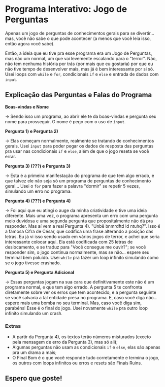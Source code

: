 # Programa Interativo: Jogo de Perguntas

Apenas um jogo de perguntas de conhecimentos gerais para se divertir... mas, você não sabe o que pode acontecer (a menos que você leia isso, então agora você sabe).

Então, a ideia que eu tive pra esse programa era um Jogo de Perguntas, mas não um normal, um que vai levemente escalando para o "terror". Não, não tem nenhuma história por trás (por mais que eu gostaria) por que eu não tive tempo de desenvolver mais, mas já é bem interessante por si só. Usei loops com `while` e `for`, condicionais `if` e `else` e entrada de dados com `input`.


## Explicação das Perguntas e Falas do Programa

**Boas-vindas e Nome**

-> Sendo isso um programa, ao abrir ele te da boas-vindas e pergunta seu nome para prosseguir. O nome é pego com o uso de `input`.

**Pergunta 1) e Pergunta 2)**

-> Elas começam normalmente, realmente se tratando de conhecimentos gerais. Usei `input` para poder pegar os dados de resposta das perguntas pra usar nas condicionais `if` e `else`, além de que o jogo reseta se você errar.

**Pergunta 3) (???) e Pergunta 3)**

-> Esta é a primeira manifestação do programa de que tem algo errado, e que talvez ele não seja só um programa de perguntas de conhecimento geral... Usei o `for` para fazer a palavra "dormir" se repetir 5 vezes, simulando um erro no programa.

**Pergunta 4) (???) e Pergunta 4)**

-> Foi aqui que eu atingi o auge da minha criatividade e tive uma ideia diferente. Mais uma vez, o programa apresenta um erro com uma pergunta meio duvidosa e uma segunda pergunta que propositalmente não dá pra responder. Mas aí vem a real Pergunta 4). "Unbê bnmrdftd ld ntuhq?". Isso é a famosa Cifra de César, que codifica uma frase alterando a posição das letras. Eu já vi isso sendo usado em vários jogos de terror, e achei que seria interessante colocar aqui. Ela está codificada com 25 letras de deslocamento, e se traduz para "Você consegue me ouvir?"; se você responder sim, o jogo continua normalmente, mas se não... espere seu terminal bem poluído. Usei `while` pra fazer um loop infinito simulando como se o jogo tivesse crashado.

**Pergunta 5) e Pergunta Adicional**

-> Essas perguntas jogam na sua cara que definitivamente este não é um programa normal, e que tem algo errado. A pergunta 5 te confronta diretamente sobre ver os erros que tem acontecido, e a pergunta seguinte se você salvaria a tal entidade presa no programa. E, caso você diga não... espere mais uma bomba no seu terminal. Mas, caso você diga sim, parabéns! Esse é o final do jogo. Usei novamente `while` pra outro loop infinito simulando um crash.

### Extras

- A partir da Pergunta 4), os textos terão números misturados (exceto pela mensagem de erro da Pergunta 3), mas só ali);
- Algumas perguntas não usam as condicionais `if` e `else`, elas são apenas pra um drama a mais;
- O Final Bom é o que você responde tudo corretamente e termina o jogo, os outros com loops infinitos ou erros e resets são Finais Ruins.

## Espero que goste!